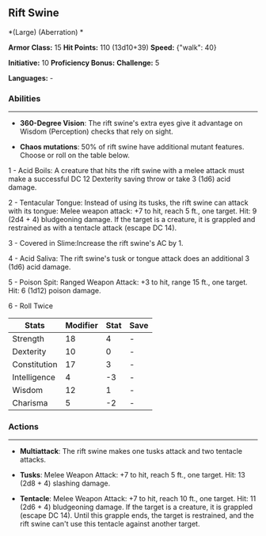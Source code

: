 ## Rift Swine
*(Large) (Aberration) *

**Armor Class:** 15
**Hit Points:** 110 (13d10+39)
**Speed:** {"walk": 40}

**Initiative:** 10
**Proficiency Bonus:**
**Challenge:** 5

**Languages:** -

### Abilities
 --- 
- **360-Degree Vision**: The rift swine's extra eyes give it advantage on Wisdom (Perception) checks that rely on sight.

- **Chaos mutations**: 50% of rift swine have additional mutant features. Choose or roll on the table below.

1 - Acid Boils: A creature that hits the rift swine with a melee attack must make a successful DC 12 Dexterity saving throw or take 3 (1d6) acid damage.

2 - Tentacular Tongue: Instead of using its tusks, the rift swine can attack with its tongue: Melee weapon attack: +7 to hit, reach 5 ft., one target. Hit: 9 (2d4 + 4) bludgeoning damage. If the target is a creature, it is grappled and restrained as with a tentacle attack (escape DC 14).

3 - Covered in Slime:Increase the rift swine's AC by 1.

4 - Acid Saliva: The rift swine's tusk or tongue attack does an additional 3 (1d6) acid damage.

5 - Poison Spit: Ranged Weapon Attack: +3 to hit, range 15 ft., one target. Hit: 6 (1d12) poison damage.

6 - Roll Twice



| Stats | Modifier | Stat | Save
| ---- | ---- | ---- | ---- |
| Strength | 18 | 4 | - |
| Dexterity | 10 | 0 | - |
| Constitution | 17 | 3 | - |
| Intelligence | 4 | -3 | - |
| Wisdom | 12 | 1 | - |
| Charisma | 5 | -2 | - |

### Actions
 --- 
- **Multiattack**: The rift swine makes one tusks attack and two tentacle attacks.

- **Tusks**: Melee Weapon Attack: +7 to hit, reach 5 ft., one target. Hit: 13 (2d8 + 4) slashing damage.

- **Tentacle**: Melee Weapon Attack: +7 to hit, reach 10 ft., one target. Hit: 11 (2d6 + 4) bludgeoning damage. If the target is a creature, it is grappled (escape DC 14). Until this grapple ends, the target is restrained, and the rift swine can't use this tentacle against another target.


